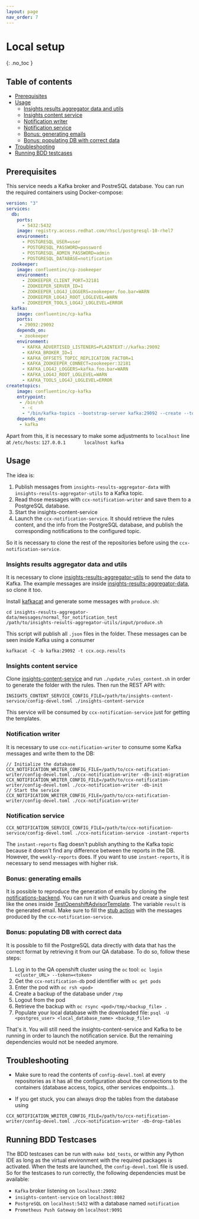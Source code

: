 ```yaml
---
layout: page
nav_order: 7
---
```

# Local setup
{: .no_toc }

## Table of contents

- [Prerequisites](#prerequisites)
- [Usage](#usage)
  * [Insights results aggregator data and utils](#insights-results-aggregator-data-and-utils)
  * [Insights content service](#insights-content-service)
  * [Notification writer](#notification-writer)
  * [Notification service](#notification-service)
  * [Bonus: generating emails](#bonus--generating-emails)
  * [Bonus: populating DB with correct data](#bonus--populating-db-with-correct-data)
- [Troubleshooting](#troubleshooting)
- [Running BDD testcases](#running-bdd-testcases)

## Prerequisites

This service needs a Kafka broker and PostreSQL database. You can run the required containers using Docker-compose:
```yaml
version: "3"
services:
  db:
    ports:
      - 5432:5432
    image: registry.access.redhat.com/rhscl/postgresql-10-rhel7
    environment:
      - POSTGRESQL_USER=user
      - POSTGRESQL_PASSWORD=password
      - POSTGRESQL_ADMIN_PASSWORD=admin
      - POSTGRESQL_DATABASE=notification
  zookeeper:
    image: confluentinc/cp-zookeeper
    environment:
      - ZOOKEEPER_CLIENT_PORT=32181
      - ZOOKEEPER_SERVER_ID=1
      - ZOOKEEPER_LOG4J_LOGGERS=zookeeper.foo.bar=WARN
      - ZOOKEEPER_LOG4J_ROOT_LOGLEVEL=WARN
      - ZOOKEEPER_TOOLS_LOG4J_LOGLEVEL=ERROR
  kafka:
    image: confluentinc/cp-kafka
    ports:
     - 29092:29092
    depends_on:
     - zookeeper
    environment:
      - KAFKA_ADVERTISED_LISTENERS=PLAINTEXT://kafka:29092
      - KAFKA_BROKER_ID=1
      - KAFKA_OFFSETS_TOPIC_REPLICATION_FACTOR=1
      - KAFKA_ZOOKEEPER_CONNECT=zookeeper:32181
      - KAFKA_LOG4J_LOGGERS=kafka.foo.bar=WARN
      - KAFKA_LOG4J_ROOT_LOGLEVEL=WARN
      - KAFKA_TOOLS_LOG4J_LOGLEVEL=ERROR
createtopics:
    image: confluentinc/cp-kafka
    entrypoint:
     - /bin/sh
      - -c
      - "/bin/kafka-topics --bootstrap-server kafka:29092 --create --topic logs --partitions 1; "/bin/kafka-topics --bootstrap-server kafka:29092 --create --topic platform.notifications.ingress --partitions 1; exit 0;"
    depends_on:
     - kafka
```

Apart from this, it is necessary to make some adjustments to `localhost` line at `/etc/hosts`:
```127.0.0.1       localhost kafka```

## Usage

The idea is:
1. Publish messages from `insights-results-aggregator-data` with `insights-results-aggregator-utils` to a Kafka topic.
2. Read those messages with `ccx-notification-writer` and save them to a PostgreSQL database.
3. Start the insights-content-service
4. Launch the `ccx-notification-service`. It should retrieve the rules content, and the info from the PostgreSQL database, and publish the corresponding notifications to the configured topic.

So it is necessary to clone the rest of the repositories before using the `ccx-notification-service`. 

### Insights results aggregator data and utils

It is necessary to clone [insights-results-aggregator-utils](https://github.com/RedHatInsights/insights-results-aggregator-utils) to send the data to Kafka. The example messages are inside [insights-results-aggregator-data](https://github.com/RedHatInsights/insights-results-aggregator-data), so clone it too.

Install [kafkacat](https://rmoff.net/2020/04/20/how-to-install-kafkacat-on-fedora/) and generate some messages with `produce.sh`:

```
cd insights-results-aggregator-data/messages/normal_for_notification_test
/path/to/insights-results-aggregator-utils/input/produce.sh
```

This script will publish all `.json` files in the folder. These messages can be seen inside Kafka using a consumer
```
kafkacat -C -b kafka:29092 -t ccx.ocp.results
```

### Insights content service

Clone [insights-content-service](https://github.com/RedHatInsights/insights-content-service) and run `./update_rules_content.sh` in order to generate the folder with the rules. Then run the REST API with:

```
INSIGHTS_CONTENT_SERVICE_CONFIG_FILE=/path/to/insights-content-service/config-devel.toml ./insights-content-service
``` 

This service will be consumed by `ccx-notification-service` just for getting the templates.

### Notification writer

It is necessary to use `ccx-notification-writer` to consume some Kafka messages and write them to the DB:

```
// Initialize the database
CCX_NOTIFICATION_WRITER_CONFIG_FILE=/path/to/ccx-notification-writer/config-devel.toml ./ccx-notification-writer -db-init-migration
CCX_NOTIFICATION_WRITER_CONFIG_FILE=/path/to/ccx-notification-writer/config-devel.toml ./ccx-notification-writer -db-init
// Start the service
CCX_NOTIFICATION_WRITER_CONFIG_FILE=/path/to/ccx-notification-writer/config-devel.toml ./ccx-notification-writer
```

### Notification service

```
CCX_NOTIFICATION_SERVICE_CONFIG_FILE=/path/to/ccx-notification-service/config-devel.toml ./ccx-notification-service -instant-reports
```

The `instant-reports` flag doesn't publish anything to the Kafka topic because it doesn't find any difference between the reports in the DB. However, the `weekly-reports` does. If you want to use `instant-reports`, it is necessary to send messages with higher risk.

### Bonus: generating emails

It is possible to reproduce the generation of emails by cloning the [notifications-backend](https://github.com/RedHatInsights/notifications-backend/). You can run it with Quarkus and create a single test like the ones inside [TestOpenshiftAdvisorTemplate](https://github.com/RedHatInsights/notifications-backend/blob/master/backend/src/test/java/com/redhat/cloud/notifications/templates/TestOpenshiftAdvisorTemplate.java#L26). The variable `result` is the generated email. Make sure to fill the [stub action](https://github.com/RedHatInsights/notifications-backend/blob/9ba06e86d69b75a7f3169cf9a950f82b762032ef/backend/src/test/java/com/redhat/cloud/notifications/TestHelpers.java#L226) with the messages produced by the `ccx-notification-service`.

### Bonus: populating DB with correct data

It is possible to fill the PostgreSQL data directly with data that has the correct format by retrieving it from our QA database. To do so, follow these steps:

1. Log in to the QA openshift cluster using the `oc` tool: `oc login <cluster_URL> --token=<token>`
2. Get the `ccx-notification-db` pod identifier with `oc get pods`
3. Enter the pod with `oc rsh <pod>`
4. Create a backup of the database under `/tmp`
5. Logout from the pod
6. Retrieve the backup with `oc rsync <pod>/tmp/<backup_file> .`
7. Populate your local database with the downloaded file: `psql -U <postgres_user> <local_database_name> <backup_file>`

That's it. You will still need the insights-content-service and Kafka to be running in order to launch the notification service. But the remaining dependencies would not be needed anymore.

## Troubleshooting

* Make sure to read the contents of `config-devel.toml` at every repositories as it has all the configuration about the connections to the containers (database access, topics, other services endpoints...).

* If you get stuck, you can always drop the tables from the database using 
```
CCX_NOTIFICATION_WRITER_CONFIG_FILE=/path/to/ccx-notification-writer/config-devel.toml ./ccx-notification-writer -db-drop-tables
```

## Running BDD Testcases

The BDD testcases can be run with `make bdd_tests`, or within any Python IDE as long as the virtual environment with the required packages is activated.
When the tests are launched, the `config-devel.toml` file is used. So for the testcases to run correctly, the following dependencies must be available:
- `Kafka` broker listening on `localhost:29092`
- `insights-content-service` on `localhost:8082`
- `PostgreSQL` on `localhost:5432` with a database named `notification`
- `Prometheus Push Gateway` on `localhost:9091`

